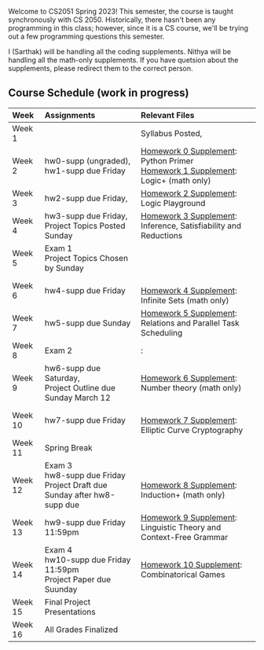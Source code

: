 

Welcome to CS2051 Spring 2023! This semester, the course is taught synchronously with CS 2050. Historically, there hasn't been any programming in this class; however, since it is a CS course, we'll be trying out a few programming questions this semester.

I (Sarthak) will be handling all the coding supplements. Nithya will be handling all the math-only supplements. If you have quetsion about the supplements, please redirect them to the correct person.

## Course Schedule (work in progress)

| Week       | Assignments | Relevant Files
| :------------- |:-------------| :---
| Week 1        | | Syllabus Posted,<br>
| Week 2        | hw0-supp (ungraded), hw1-supp due Friday | [Homework 0 Supplement](hw-supplements/hw0-supp/): Python Primer <br> [Homework 1 Supplement](hw-supplements/hw1-supp/): Logic+ (math only)
| Week 3        | hw2-supp due Friday, | [Homework 2 Supplement](hw-supplements/hw2-supp/): Logic Playground
| Week 4        | hw3-supp due Friday,  Project Topics Posted Sunday |   [Homework 3 Supplement](hw-supplements/hw3-supp/): Inference, Satisfiability and Reductions
| Week 5        | Exam 1 <br> Project Topics Chosen by Sunday  | 
| Week 6        | hw4-supp due Friday | <br> [Homework 4 Supplement](hw-supplements/hw4-supp/): Infinite Sets (math only)
| Week 7        | hw5-supp due Sunday | [Homework 5 Supplement](hw-supplements/hw5-supp/): Relations and Parallel Task Scheduling
| Week 8        | Exam 2 | : 
| Week 9        | hw6-supp due Saturday, <br> Project Outline due Sunday March 12 | [Homework 6 Supplement](hw-supplements/hw6-supp/): Number theory (math only)
| Week 10       | hw7-supp due Friday |  <br> [Homework 7 Supplement](hw-supplements/hw7-supp/): Elliptic Curve Cryptography
| Week 11       | Spring Break | 
| Week 12       | Exam 3 <br> hw8-supp due Friday  <br>Project Draft due Sunday after hw8-supp due|  <br> [Homework 8 Supplement](hw-supplements/hw8-supp/): Induction+ (math only)
| Week 13       | hw9-supp due Friday 11:59pm| [Homework 9 Supplement](hw-supplements/hw9-supp/): Linguistic Theory and Context-Free Grammar
| Week 14       | Exam 4 <br> hw10-supp due Friday 11:59pm <br> Project Paper due Suunday| [Homework 10 Supplement](hw-supplements/hw10-supp/): Combinatorical Games
| Week 15      | Final Project Presentations |
| Week 16      | All Grades Finalized |
